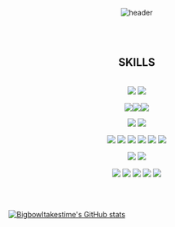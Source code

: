 <div align="center">


![header](https://capsule-render.vercel.app/api?type=rect&color=gradient&height=300&section=header&text=To%20make%20bigbowl,%20It's%20takes%20time&fontSize=40&animation=blink)

 <br/>
 <br/>
  
##  SKILLS
  
 <br/>
<img src="https://img.shields.io/badge/python-3776AB?style=for-the-badge&logo=python&logoColor=white"> <img src="https://img.shields.io/badge/JavaScript-F7DF1E?style=for-the-badge&logo=JavaScript&logoColor=white"> 

<img src="https://img.shields.io/badge/django-092E20?style=for-the-badge&logo=django&logoColor=white"><img src="https://img.shields.io/badge/nodedotjs-339933?style=for-the-badge&logo=nodedotjs&logoColor=white"><img src="https://img.shields.io/badge/express-000000?style=for-the-badge&logo=express&logoColor=white">
 
  
<img src="https://img.shields.io/badge/aws-232F3E?style=for-the-badge&logo=Amazon aws&logoColor=white"> <img src="https://img.shields.io/badge/Apache Kafka-231F20?style=for-the-badge&logo=ApacheKafka&logoColor=White">

<img src="https://img.shields.io/badge/JAVA-007396?style=for-the-badge&logo=Java&logoColor=white"> 
<img src="https://img.shields.io/badge/Spring-6DB33F?style=for-the-badge&logo=Spring&logoColor=white"> <img src="https://img.shields.io/badge/HTML5-E34F26?style=for-the-badge&logo=HTML5&logoColor=white"> <img src="https://img.shields.io/badge/CSS3-1572B6?style=for-the-badge&logo=CSS3&logoColor=white"> <img src="https://img.shields.io/badge/MySQL-4479A1?style=for-the-badge&logo=MySQL&logoColor=white"> <img src="https://img.shields.io/badge/Oracle-F80000?style=for-the-badge&logo=Oracle&logoColor=white"> 


<img src="https://img.shields.io/badge/Python-3776AB?style=for-the-badge&logo=Python&logoColor=white"> <img src="https://img.shields.io/badge/scikit--learn-F7931E?style=for-the-badge&logo=scikitlearn&logoColor=white">
 

<img src="https://img.shields.io/badge/Eclipse-2C2255?style=for-the-badge&logo=Eclipse%20IDE&logoColor=white"> <img src="https://img.shields.io/badge/VSC-007ACC?style=for-the-badge&logo=VisualStudioCode&logoColor=white">
<img src="https://img.shields.io/badge/github-181717?style=for-the-badge&logo=github&logoColor=white"> <img src="https://img.shields.io/badge/Anaconda-44A833?style=for-the-badge&logo=Anaconda&logoColor=white"> <img src="https://img.shields.io/badge/Slack-4A154B?style=for-the-badge&logo=Slack&logoColor=white">

</div>


 
   <br/>
   <br/>


[![Bigbowltakestime's GitHub stats](https://github-readme-stats.vercel.app/api?username=Bigbowltakestime&theme=radical)](https://github.com/Bigbowltakestime/github-readme-stats)
